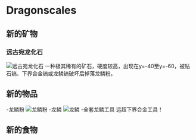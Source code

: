 # Dragonscales
## 新的矿物
### 远古宛龙化石
![远古宛龙化石](https://i.328888.xyz/2023/04/04/ijXbWP.jpeg)
一种极其稀有的矿石，硬度较高，出现在y=-40至y=-60，被钻石镐、下界合金镐或龙鳞镐破坏后掉落龙鳞粉。
## 新的物品
-龙鳞粉
![龙鳞粉](https://i.328888.xyz/2023/04/04/ij7TOx.jpeg)
-龙鳞
![龙鳞](https://i.328888.xyz/2023/04/04/ij7azk.jpeg)
-全套龙鳞工具
远超下界合金工具！
## 新的食物
